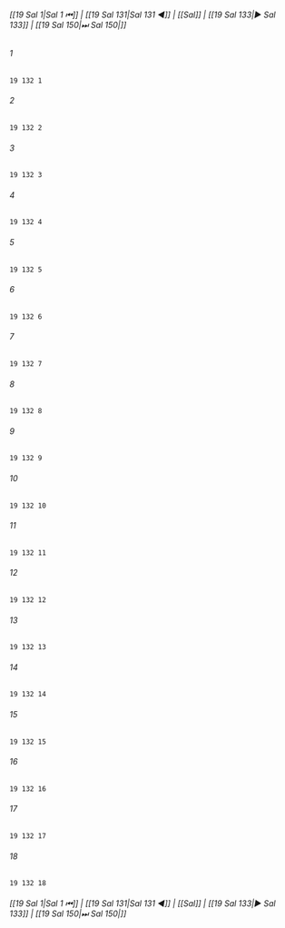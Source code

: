 
###### [[19 Sal 1|Sal 1 ⏮]] | [[19 Sal 131|Sal 131 ◀]] | [[Sal]] | [[19 Sal 133|▶ Sal 133]] | [[19 Sal 150|⏭ Sal 150|]]

###### 1
``` verse
19 132 1 
```
###### 2
``` verse
19 132 2 
```
###### 3
``` verse
19 132 3 
```
###### 4
``` verse
19 132 4 
```
###### 5
``` verse
19 132 5 
```
###### 6
``` verse
19 132 6 
```
###### 7
``` verse
19 132 7 
```
###### 8
``` verse
19 132 8 
```
###### 9
``` verse
19 132 9 
```
###### 10
``` verse
19 132 10 
```
###### 11
``` verse
19 132 11 
```
###### 12
``` verse
19 132 12 
```
###### 13
``` verse
19 132 13 
```
###### 14
``` verse
19 132 14 
```
###### 15
``` verse
19 132 15 
```
###### 16
``` verse
19 132 16 
```
###### 17
``` verse
19 132 17 
```
###### 18
``` verse
19 132 18 
```

###### [[19 Sal 1|Sal 1 ⏮]] | [[19 Sal 131|Sal 131 ◀]] | [[Sal]] | [[19 Sal 133|▶ Sal 133]] | [[19 Sal 150|⏭ Sal 150|]]

